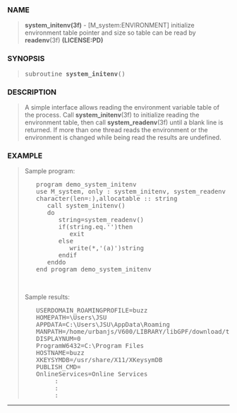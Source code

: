 <?
<body>
<!DOCTYPE html PUBLIC "-//W3C//DTD XHTML 1.0 Transitional//EN"
    "http://www.w3.org/TR/xhtml1/DTD/xhtml1-transitional.dtd">

<html xmlns="http://www.w3.org/1999/xhtml">
<head>
  <meta name="generator" content="HTML Tidy for Cygwin (vers 25 March 2009), see www.w3.org" />

  <title></title>
</head>

<body>
  <div id="Container">
    <div id="Content">
      <div class="c82"></div><a name="0"></a>

      <h3><a name="0">NAME</a></h3>

      <blockquote>
        <b>system_initenv(3f)</b> - [M_system:ENVIRONMENT] initialize environment table pointer and size so table can be read by <b>readenv</b>(3f)
        <b>(LICENSE:PD)</b>
      </blockquote><a name="contents" id="contents"></a> <a name="4"></a>

      <h3><a name="4">SYNOPSIS</a></h3>

      <blockquote>
        <pre>
subroutine <b>system_initenv</b>()
</pre>
      </blockquote><a name="2"></a>

      <h3><a name="2">DESCRIPTION</a></h3>

      <blockquote>
        A simple interface allows reading the environment variable table of the process. Call <b>system_initenv</b>(3f) to initialize reading the
        environment table, then call <b>system_readenv</b>(3f) until a blank line is returned. If more than one thread reads the environment or the
        environment is changed while being read the results are undefined.
      </blockquote><a name="3"></a>

      <h3><a name="3">EXAMPLE</a></h3>

      <blockquote>
        Sample program:
        <pre>
   program demo_system_initenv
   use M_system, only : system_initenv, system_readenv
   character(len=:),allocatable :: string
      call system_initenv()
      do
         string=system_readenv()
         if(string.eq.'')then
            exit
         else
            write(*,'(a)')string
         endif
      enddo
   end program demo_system_initenv
<br />
</pre>Sample results:
        <pre>
   USERDOMAIN_ROAMINGPROFILE=buzz
   HOMEPATH=\Users\JSU
   APPDATA=C:\Users\JSU\AppData\Roaming
   MANPATH=/home/urbanjs/V600/LIBRARY/libGPF/download/tmp/man:/home/urbanjs/V600/doc/man:::
   DISPLAYNUM=0
   ProgramW6432=C:\Program Files
   HOSTNAME=buzz
   XKEYSYMDB=/usr/share/X11/XKeysymDB
   PUBLISH_CMD=
   OnlineServices=Online Services
        :
        :
        :
</pre>
      </blockquote>
      <hr />
    </div>
  </div>
</body>
</html>
